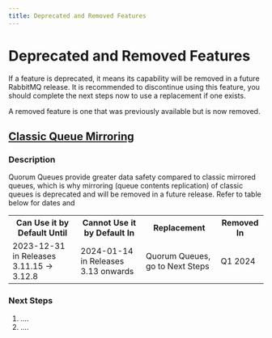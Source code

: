```yaml
---
title: Deprecated and Removed Features
---
```

<!--
Copyright (c) 2007-2023 VMware, Inc. or its affiliates.

All rights reserved. This program and the accompanying materials
are made available under the terms of the under the Apache License,
Version 2.0 (the "License”); you may not use this file except in compliance
with the License. You may obtain a copy of the License at

https://www.apache.org/licenses/LICENSE-2.0

Unless required by applicable law or agreed to in writing, software
distributed under the License is distributed on an "AS IS" BASIS,
WITHOUT WARRANTIES OR CONDITIONS OF ANY KIND, either express or implied.
See the License for the specific language governing permissions and
limitations under the License.
-->

# Deprecated and Removed Features

If a feature is deprecated, it means its capability will be removed in a future RabbitMQ release. It is recommended to discontinue using this feature, you should complete the next steps now to use a replacement if one exists. 

A removed feature is one that was previously available but is now removed.

## <a id="deprecate-classiqueuemirror" class="anchor" href="#deprecate-deprecated-classiqueuemirror">Classic Queue Mirroring</a>

### Description

Quorum Queues provide greater data safety compared to classic mirrored queues, which is why mirroring (queue contents replication) of classic queues is deprecated and will be removed in a future release. Refer to table below for dates and 

<table class="Dates and Releases for Deprecation/Expected Removal ">
  <tr>
    <th>Can Use it by Default Until</th>
    <th>Cannot Use it by Default In</th>
    <th>Replacement</th>
    <th>Removed In</th>
  </tr>

  <tr>
    <td>2023-12-31 in Releases 3.11.15 -> 3.12.8</td>
    <td>2024-01-14 in Releases 3.13 onwards</td>
    <td>Quorum Queues, go to Next Steps</td>
    <td>Q1 2024</td>
  </tr>
</table>

### Next Steps

1. ....
2. ....

